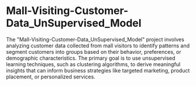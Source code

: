 # Mall-Visiting-Customer-Data_UnSupervised_Model
The "Mall-Visiting-Customer-Data_UnSupervised_Model" project involves analyzing customer data collected from mall visitors to identify patterns and segment customers into groups based on their behavior, preferences, or demographic characteristics. The primary goal is to use unsupervised learning techniques, such as clustering algorithms, to derive meaningful insights that can inform business strategies like targeted marketing, product placement, or personalized services.
